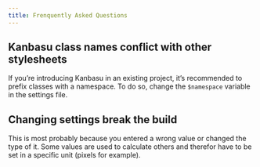 ```yaml
---
title: Frenquently Asked Questions
---
```


## Kanbasu class names conflict with other stylesheets
If you’re introducing Kanbasu in an existing project, it’s recommended to prefix classes with a namespace. To do so, change the `$namespace` variable in the settings file.

## Changing settings break the build
This is most probably because you entered a wrong value or changed the type of it. Some values are used to calculate others and therefor have to be set in a specific unit (pixels for example).
